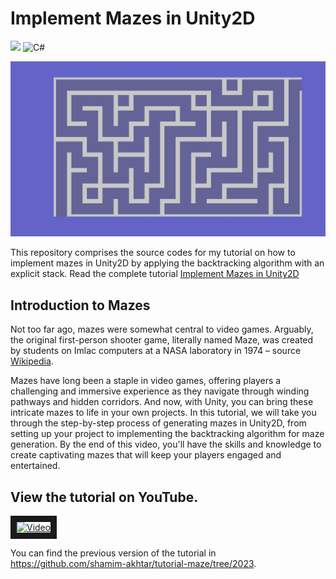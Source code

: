 # Implement Mazes in Unity2D
![](https://img.shields.io/badge/Unity-2022.3.2f1-green) ![C#](https://img.shields.io/badge/%20-C%23-blue)

![Maze Generation](https://github.com/shamim-akhtar/tutorial-maze/blob/main/maze.jpg)

This repository comprises the source codes for my tutorial on how to implement mazes in Unity2D by applying the backtracking algorithm with an explicit stack. Read the complete tutorial [Implement Mazes in Unity2D](https://faramira.com/implement-mazes-in-unity2d/)

## Introduction to Mazes
Not too far ago, mazes were somewhat central to video games. Arguably, the original first-person shooter game, literally named Maze, was created by students on Imlac computers at a NASA laboratory in 1974 – source [Wikipedia](https://en.wikipedia.org/wiki/Maze_War).

Mazes have long been a staple in video games, offering players a challenging and immersive experience as they navigate through winding pathways and hidden corridors. And now, with Unity, you can bring these intricate mazes to life in your own projects. 
In this tutorial, we will take you through the step-by-step process of generating mazes in Unity2D, from setting up your project to implementing the backtracking algorithm for maze generation. By the end of this video, you'll have the skills and knowledge to create captivating mazes that will keep your players engaged and entertained.

## View the tutorial on YouTube.

<a href="http://www.youtube.com/watch?feature=player_embedded&v=q0TRolrmfpE
" target="_blank"><img src="http://img.youtube.com/vi/q0TRolrmfpE/0.jpg" 
alt="Video" width="1400" height="700" border="10" /></a>

You can find the previous version of the tutorial in https://github.com/shamim-akhtar/tutorial-maze/tree/2023.
